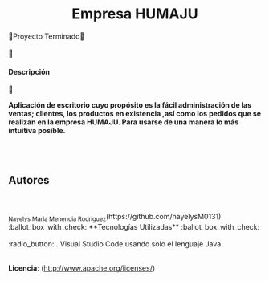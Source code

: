 <h1 align="center">Empresa HUMAJU</h1>

:construction:Proyecto Terminado:construction:
<br>
<br>
:page_with_curl:<h4>Descripción</h4>:page_with_curl: 
<br>
<p><strong>Aplicación de escritorio cuyo propósito es la fácil administración de las ventas; clientes, los productos en existencia ,así como los pedidos que se realizan en la empresa HUMAJU. Para usarse de una manera lo más intuitiva posible.</strong></p>
<br>
<br>

## Autores
<br>
<br>
<sub>Nayelys Maria Menencia Rodriguez</sub>(https://github.com/nayelysM0131)
<br> 
:ballot_box_with_check: **Tecnologías Utilizadas** :ballot_box_with_check:
<br>
<br>
:radio_button:...Visual Studio Code usando solo el lenguaje Java
<br>
<br>


**Licencia**:  (http://www.apache.org/licenses/)

 

